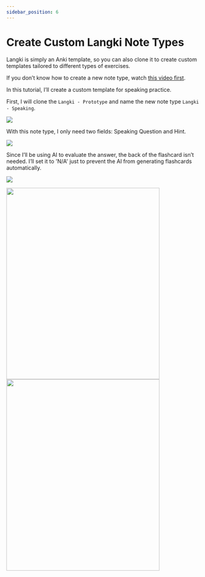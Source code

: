 ```yaml
---
sidebar_position: 6
---
```


# Create Custom Langki Note Types

Langki is simply an Anki template, so you can also clone it to create custom templates tailored to different types of exercises.

If you don’t know how to create a new note type, watch [this video first](https://www.youtube.com/watch?v=vIGF_EoGfHk).

In this tutorial, I’ll create a custom template for speaking practice.

First, I will clone the `Langki - Prototype` and name the new note type `Langki - Speaking`.

![](https://res.cloudinary.com/dqfb2pujj/image/upload/v1750096763/Langki/pqntkzcsdbsoi5nc9mvp.png)

With this note type, I only need two fields: Speaking Question and Hint.

![](https://res.cloudinary.com/dqfb2pujj/image/upload/v1750096868/Langki/ufmpfmryami5tn90ualk.png)

Since I’ll be using AI to evaluate the answer, the back of the flashcard isn’t needed. I’ll set it to 'N/A' just to prevent the AI from generating flashcards automatically.

![](https://res.cloudinary.com/dqfb2pujj/image/upload/v1750225825/Langki/s8trijcfnly3s54g9fz2.png)

<div class="responsive-flex" style={{ display: 'flex', gap: '8px' }}>
  <img
    src="https://res.cloudinary.com/dqfb2pujj/image/upload/v1750097251/Langki/tk4mwshrkiaxmjz1otr7.png"
    width="400"
    height="500"
  />
  <img
    src="https://res.cloudinary.com/dqfb2pujj/image/upload/v1750097368/Langki/cwxtd7jy5axvglvymtta.png"
    width="400"
    height="500"
  />
</div>
